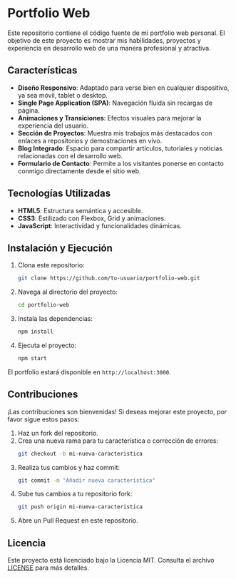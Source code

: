 # Portfolio Web

Este repositorio contiene el código fuente de mi portfolio web personal. El objetivo de este proyecto es mostrar mis habilidades, proyectos y experiencia en desarrollo web de una manera profesional y atractiva.

## Características

- **Diseño Responsivo**: Adaptado para verse bien en cualquier dispositivo, ya sea móvil, tablet o desktop.
- **Single Page Application (SPA)**: Navegación fluida sin recargas de página.
- **Animaciones y Transiciones**: Efectos visuales para mejorar la experiencia del usuario.
- **Sección de Proyectos**: Muestra mis trabajos más destacados con enlaces a repositorios y demostraciones en vivo.
- **Blog Integrado**: Espacio para compartir artículos, tutoriales y noticias relacionadas con el desarrollo web.
- **Formulario de Contacto**: Permite a los visitantes ponerse en contacto conmigo directamente desde el sitio web.

## Tecnologías Utilizadas

- **HTML5**: Estructura semántica y accesible.
- **CSS3**: Estilizado con Flexbox, Grid y animaciones.
- **JavaScript**: Interactividad y funcionalidades dinámicas.


## Instalación y Ejecución

1. Clona este repositorio:
    ```sh
    git clone https://github.com/tu-usuario/portfolio-web.git
    ```

2. Navega al directorio del proyecto:
    ```sh
    cd portfolio-web
    ```

3. Instala las dependencias:
    ```sh
    npm install
    ```

4. Ejecuta el proyecto:
    ```sh
    npm start
    ```

El portfolio estará disponible en `http://localhost:3000`.

## Contribuciones

¡Las contribuciones son bienvenidas! Si deseas mejorar este proyecto, por favor sigue estos pasos:

1. Haz un fork del repositorio.
2. Crea una nueva rama para tu característica o corrección de errores:
    ```sh
    git checkout -b mi-nueva-caracteristica
    ```
3. Realiza tus cambios y haz commit:
    ```sh
    git commit -m "Añadir nueva característica"
    ```
4. Sube tus cambios a tu repositorio fork:
    ```sh
    git push origin mi-nueva-caracteristica
    ```
5. Abre un Pull Request en este repositorio.

## Licencia

Este proyecto está licenciado bajo la Licencia MIT. Consulta el archivo [LICENSE](./LICENSE) para más detalles.
